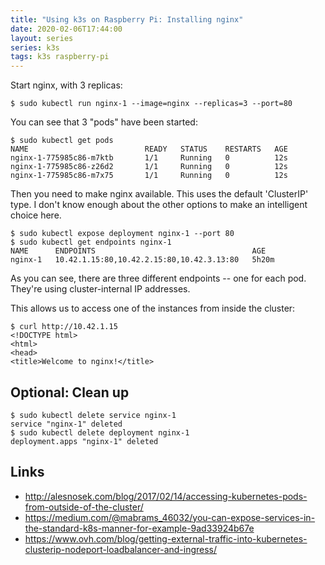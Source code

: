 ```yaml
---
title: "Using k3s on Raspberry Pi: Installing nginx"
date: 2020-02-06T17:44:00
layout: series
series: k3s
tags: k3s raspberry-pi
---
```


Start nginx, with 3 replicas:

```
$ sudo kubectl run nginx-1 --image=nginx --replicas=3 --port=80
```

You can see that 3 "pods" have been started:

```
$ sudo kubectl get pods
NAME                          READY   STATUS    RESTARTS   AGE
nginx-1-775985c86-m7ktb       1/1     Running   0          12s
nginx-1-775985c86-z26d2       1/1     Running   0          12s
nginx-1-775985c86-m7x75       1/1     Running   0          12s
```

Then you need to make nginx available. This uses the default 'ClusterIP' type. I don't know enough about the other options to make an intelligent choice here.

```
$ sudo kubectl expose deployment nginx-1 --port 80
$ sudo kubectl get endpoints nginx-1
NAME      ENDPOINTS                                   AGE
nginx-1   10.42.1.15:80,10.42.2.15:80,10.42.3.13:80   5h20m
```

As you can see, there are three different endpoints -- one for each pod. They're using cluster-internal IP addresses.

This allows us to access one of the instances from inside the cluster:

```
$ curl http://10.42.1.15
<!DOCTYPE html>
<html>
<head>
<title>Welcome to nginx!</title>
```

## Optional: Clean up

```
$ sudo kubectl delete service nginx-1
service "nginx-1" deleted
$ sudo kubectl delete deployment nginx-1
deployment.apps "nginx-1" deleted
```

## Links

- <http://alesnosek.com/blog/2017/02/14/accessing-kubernetes-pods-from-outside-of-the-cluster/>
- <https://medium.com/@mabrams_46032/you-can-expose-services-in-the-standard-k8s-manner-for-example-9ad33924b67e>
- <https://www.ovh.com/blog/getting-external-traffic-into-kubernetes-clusterip-nodeport-loadbalancer-and-ingress/>
